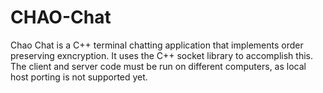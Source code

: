 # CHAO-Chat

Chao Chat is a C++ terminal chatting application that implements order preserving exncryption. It uses the C++ socket library to accomplish this. The client and server code must be run on different computers, as local host porting is not supported yet. 
